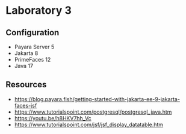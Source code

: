 # Laboratory 3

## Configuration
* Payara Server 5
* Jakarta 8 
* PrimeFaces 12
* Java 17

## Resources
* https://blog.payara.fish/getting-started-with-jakarta-ee-9-jakarta-faces-jsf
* https://www.tutorialspoint.com/postgresql/postgresql_java.htm
* https://youtu.be/h8HKV7hh_Vc
* https://www.tutorialspoint.com/jsf/jsf_display_datatable.htm